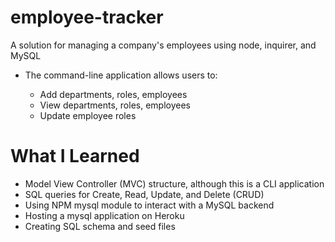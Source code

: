 # employee-tracker

A solution for managing a company's employees using node, inquirer, and MySQL
* The command-line application allows users to:

  * Add departments, roles, employees
  * View departments, roles, employees
  * Update employee roles

  


# What I Learned

* Model View Controller (MVC) structure, although this is a CLI application
* SQL queries for Create, Read, Update, and Delete (CRUD)
* Using NPM mysql module to interact with a MySQL backend
* Hosting a mysql application on Heroku
* Creating SQL schema and seed files

